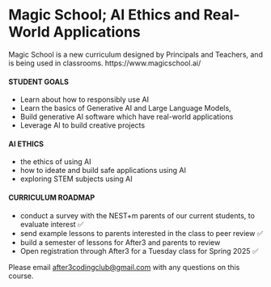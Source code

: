 <h1>Magic School; AI Ethics and Real-World Applications</h1>

<p>Magic School is a new curriculum designed by Principals and Teachers, and is being used in classrooms.
https://www.magicschool.ai/</p>
<h4>STUDENT GOALS</h4>
<ul>
  <li>Learn about how to responsibly use AI</li>
<li>Learn the basics of Generative AI and Large Language Models,</li>
<li>Build generative AI software which have real-world applications</li>
<li>Leverage AI to build creative projects</li></ul>
<h4>AI ETHICS</h4>
  <ul>
<li>the ethics of using AI</li>
<li>how to ideate and build safe applications using AI</li>
<li>exploring STEM subjects using AI</li></ul>
<h4>CURRICULUM ROADMAP</h4>
<ul>
  <li>conduct a survey with the NEST+m parents of our current students, to evaluate interest ✅ </li>
  <li>send example lessons to parents interested in the class to peer review ✅ </li>
  <li>build a semester of lessons for After3 and parents to review </li>
  <li>Open registration through After3 for a Tuesday class for Spring 2025 ✅ </li>
</ul>

Please email after3codingclub@gmail.com with any questions on this course.

